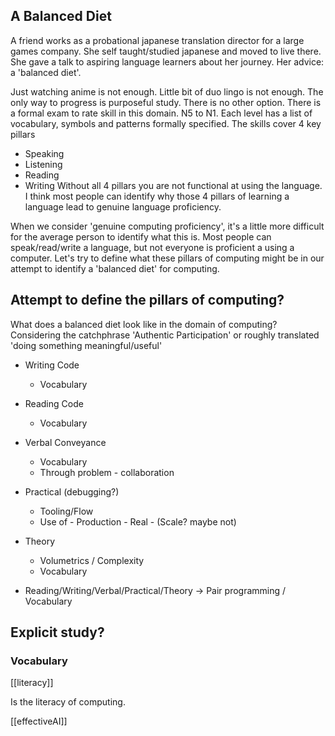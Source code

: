 A Balanced Diet
---------------

A friend works as a probational japanese translation director for a large games company.
She self taught/studied japanese and moved to live there.
She gave a talk to aspiring language learners about her journey.
Her advice: a 'balanced diet'.

Just watching anime is not enough.
Little bit of duo lingo is not enough.
The only way to progress is purposeful study.
There is no other option.
There is a formal exam to rate skill in this domain. N5 to N1. Each level has a list of vocabulary, symbols and patterns formally specified.
The skills cover 4 key pillars
* Speaking
* Listening
* Reading
* Writing
Without all 4 pillars you are not functional at using the language.
I think most people can identify why those 4 pillars of learning a language lead to genuine language proficiency.

When we consider 'genuine computing proficiency', it's a little more difficult for the average person to identify what this is.
Most people can speak/read/write a language, but not everyone is proficient a using a computer.
Let's try to define what these pillars of computing might be in our attempt to identify a 'balanced diet' for computing.

Attempt to define the pillars of computing?
------------------------------------------

What does a balanced diet look like in the domain of computing?
Considering the catchphrase 'Authentic Participation' or roughly translated 'doing something meaningful/useful'

* Writing Code
    * Vocabulary
* Reading Code
    * Vocabulary
* Verbal Conveyance
    * Vocabulary
    * Through problem - collaboration
* Practical (debugging?)
    * Tooling/Flow
    * Use of - Production - Real - (Scale? maybe not)
* Theory
    * Volumetrics / Complexity
    * Vocabulary

* Reading/Writing/Verbal/Practical/Theory -> Pair programming / Vocabulary


Explicit study?
---------------

### Vocabulary

[[literacy]]

Is the literacy of computing.


[[effectiveAI]]